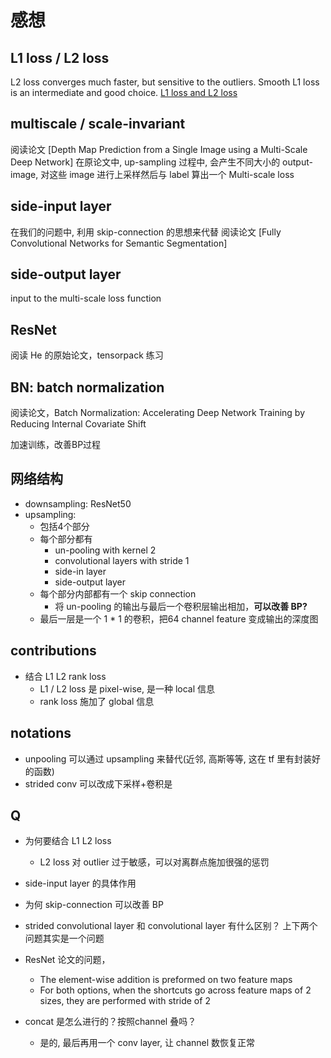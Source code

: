 # 感想

## L1 loss / L2 loss

L2 loss converges much faster, but sensitive to the outliers.
Smooth L1 loss is an intermediate and good choice.
[L1 loss and L2 loss](https://zhuanlan.zhihu.com/p/48426076)

## multiscale / scale-invariant 

阅读论文 [Depth Map Prediction from a Single Image using a Multi-Scale Deep Network]
在原论文中, up-sampling 过程中, 会产生不同大小的 output-image, 对这些 image 进行上采样然后与 label 算出一个 Multi-scale loss


## side-input layer 

在我们的问题中, 利用 skip-connection 的思想来代替
阅读论文 [Fully Convolutional Networks for Semantic Segmentation]

## side-output layer

input to the multi-scale loss function

## ResNet

阅读 He 的原始论文，tensorpack 练习

## BN: batch normalization

阅读论文，Batch Normalization: Accelerating Deep Network Training by Reducing Internal Covariate Shift

加速训练，改善BP过程


## 网络结构

- downsampling: ResNet50
- upsampling:
  - 包括4个部分
  - 每个部分都有
    - un-pooling with kernel 2
    - convolutional layers with stride 1
    - side-in layer
    - side-output layer
  - 每个部分内部都有一个 skip connection
    - 将 un-pooling 的输出与最后一个卷积层输出相加，**可以改善 BP?**
  - 最后一层是一个 1 * 1 的卷积，把64 channel feature 变成输出的深度图 

## contributions

- 结合 L1 L2 rank loss
  - L1 / L2 loss 是 pixel-wise, 是一种 local 信息
  - rank loss 施加了 global 信息

## notations

- unpooling 可以通过 upsampling 来替代(近邻, 高斯等等, 这在 tf 里有封装好的函数)
- strided conv 可以改成下采样+卷积是

## Q

- 为何要结合 L1 L2 loss
  - L2 loss 对 outlier 过于敏感，可以对离群点施加很强的惩罚
  
- side-input layer 的具体作用

- 为何 skip-connection 可以改善 BP

- strided convolutional layer 和 convolutional layer 有什么区别？
上下两个问题其实是一个问题
- ResNet 论文的问题，
  - The element-wise addition is preformed on two feature maps
  - For both options, when the shortcuts go across feature maps of 2 sizes, they are performed with stride of 2
- concat 是怎么进行的？按照channel 叠吗？
  - 是的, 最后再用一个 conv layer, 让 channel 数恢复正常